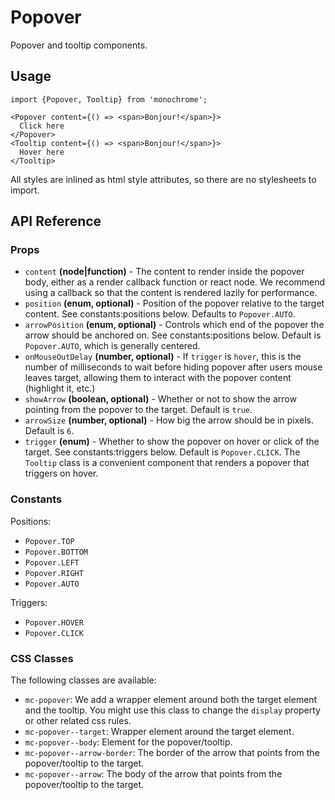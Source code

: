 # Popover

Popover and tooltip components.

## Usage

    import {Popover, Tooltip} from 'monochrome';

    <Popover content={() => <span>Bonjour!</span>}>
      Click here
    </Popover>
    <Tooltip content={() => <span>Bonjour!</span>}>
      Hover here
    </Tooltip>

All styles are inlined as html style attributes, so there are no stylesheets to import.

## API Reference

### Props

* `content` **(node|function)** - The content to render inside the popover body, either as a render callback function or react node. We recommend using a callback so that the content is rendered lazily for performance.
* `position` **(enum, optional)** - Position of the popover relative to the target content. See constants:positions below. Defaults to `Popover.AUTO`.
* `arrowPosition` **(enum, optional)** - Controls which end of the popover the arrow should be anchored on. See constants:positions below. Default is `Popover.AUTO`, which is generally centered.
* `onMouseOutDelay` **(number, optional)** - If `trigger` is `hover`, this is the number of milliseconds to wait before hiding popover after users mouse leaves target, allowing them to interact with the popover content (highlight it, etc.)
* `showArrow` **(boolean, optional)** - Whether or not to show the arrow pointing from the popover to the target. Default is `true`.
* `arrowSize` **(number, optional)** - How big the arrow should be in pixels. Default is `6`.
* `trigger` **(enum)** - Whether to show the popover on hover or click of the target. See constants:triggers below. Default is `Popover.CLICK`. The `Tooltip` class is a convenient component that renders a popover that triggers on hover.


### Constants

Positions:

* `Popover.TOP`
* `Popover.BOTTOM`
* `Popover.LEFT`
* `Popover.RIGHT`
* `Popover.AUTO`

Triggers:

* `Popover.HOVER`
* `Popover.CLICK`


### CSS Classes

The following classes are available:

- `mc-popover`: We add a wrapper element around both the target element and the tooltip. You might use this class to change the `display` property or other related css rules.
- `mc-popover--target`: Wrapper element around the target element.
- `mc-popover--body`: Element for the popover/tooltip.
- `mc-popover--arrow-border`: The border of the arrow that points from the popover/tooltip to the target.
- `mc-popover--arrow`: The body of the arrow that points from the popover/tooltip to the target.
